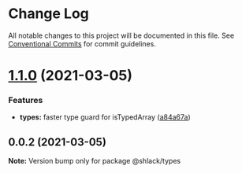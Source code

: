 # Change Log

All notable changes to this project will be documented in this file.
See [Conventional Commits](https://conventionalcommits.org) for commit guidelines.

# [1.1.0](https://github.com/darekdesu/js-ts-monorepos/compare/v1.0.1...v1.1.0) (2021-03-05)


### Features

* **types:** faster type guard for isTypedArray ([a84a67a](https://github.com/darekdesu/js-ts-monorepos/commit/a84a67aa588f1e5f38e4271e9a451c15630fb6d3))





## 0.0.2 (2021-03-05)

**Note:** Version bump only for package @shlack/types
